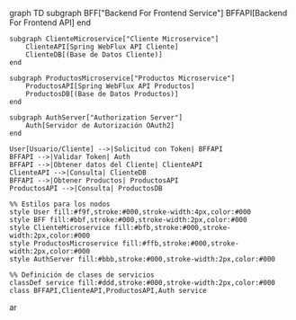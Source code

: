 graph TD
    subgraph BFF["Backend For Frontend Service"]
        BFFAPI[Backend For Frontend API]
    end

    subgraph ClienteMicroservice["Cliente Microservice"]
        ClienteAPI[Spring WebFlux API Cliente]
        ClienteDB[(Base de Datos Cliente)]
    end

    subgraph ProductosMicroservice["Productos Microservice"]
        ProductosAPI[Spring WebFlux API Productos]
        ProductosDB[(Base de Datos Productos)]
    end

    subgraph AuthServer["Authorization Server"]
        Auth[Servidor de Autorización OAuth2]
    end

    User[Usuario/Cliente] -->|Solicitud con Token| BFFAPI
    BFFAPI -->|Validar Token| Auth
    BFFAPI -->|Obtener datos del Cliente| ClienteAPI
    ClienteAPI -->|Consulta| ClienteDB
    BFFAPI -->|Obtener Productos| ProductosAPI
    ProductosAPI -->|Consulta| ProductosDB

    %% Estilos para los nodos
    style User fill:#f9f,stroke:#000,stroke-width:4px,color:#000
    style BFF fill:#bbf,stroke:#000,stroke-width:2px,color:#000
    style ClienteMicroservice fill:#bfb,stroke:#000,stroke-width:2px,color:#000
    style ProductosMicroservice fill:#ffb,stroke:#000,stroke-width:2px,color:#000
    style AuthServer fill:#bbb,stroke:#000,stroke-width:2px,color:#000

    %% Definición de clases de servicios
    classDef service fill:#ddd,stroke:#000,stroke-width:2px,color:#000
    class BFFAPI,ClienteAPI,ProductosAPI,Auth service
ar
